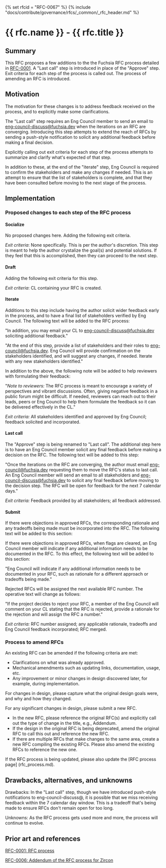 {% set rfcid = "RFC-0067" %}
{% include "docs/contribute/governance/rfcs/_common/_rfc_header.md" %}
# {{ rfc.name }} - {{ rfc.title }}
<!-- *** DO NOT EDIT ABOVE THIS LINE -->

## Summary

This RFC proposes a few additions to the the Fuchsia RFC process detailed in
[RFC-0001](0001_rfc_process.md). A "Last call" step is introduced in place of
the "Approve" step. Exit criteria for each step of the process is called out.
The process of amending an RFC is introduced.


## Motivation

The motivation for these changes is to address feedback received on the process,
and to explicitly make some clarifications.

The "Last call" step requires an Eng Council member to send an email to
eng-council-discuss@fuchsia.dev when the iterations on an RFC are converging.
Introducing this step attempts to extend the reach of RFCs by sending a push-style
notification to solicit any additional feedback before making a final decision.

Explicitly calling out exit criteria for each step of the process attempts to
summarize and clarify what's expected of that step.

In addition to these, at the end of the "iterate" step, Eng Council is required
to confirm the stakeholders and make any changes if needed. This is an attempt
to ensure that the list of stakeholders is complete, and that they have been
consulted before moving to the next stage of the process.


## Implementation

### Proposed changes to each step of the RFC process

#### Socialize

No proposed changes here. Adding the following exit criteria.

*Exit criteria*: None specifically. This is per the author's discretion.
This step is meant to help the author crystalize the goal(s) and potential solutions.
If they feel that this is accomplished, then they can proceed to the next step.

#### Draft

Adding the following exit criteria for this step.

*Exit criteria*: CL containing your RFC is created.

#### Iterate

Additions to this step include having the author solicit wider feedback early in
the process, and to have a final list of stakeholders verified by Eng Council.
The following text will be added to the RFC process:

"In addition, you may email your CL to eng-council-discuss@fuchsia.dev
soliciting additional feedback."

"At the end of this step, provide a list of stakeholders and their roles to
eng-council@fuchsia.dev. Eng Council will provide confirmation on the stakeholders
identified, and will suggest any changes, if needed. Iterate with any new
stakeholders identified."

In addition to the above, the following note will be added to help reviewers
with formulating their feedback:

"*Note to reviewers:* The RFC process is meant to encourage a variety of
perspectives and vibrant discussions. Often, giving negative feedback in a public
forum might be difficult. If needed, reviewers can reach out to their leads,
peers or Eng Council to help them formulate the feedback so it can be delivered
effectively in the CL."

*Exit criteria:* All stakeholders identified and approved by Eng Council; feedback
solicited and incorporated.

#### Last call

The "Approve" step is being renamed to "Last call". The additional step here
is to have an Eng Council member solicit any final feedback before making a decision
on the RFC. The following text will be added to this step:

"Once the iterations on the RFC are converging, the author must email
eng-council@fuchsia.dev requesting them to move the RFC's status to last call.
An Eng Council member will send an email to all stakeholders and
eng-council-discuss@fuchsia.dev to solicit any final feedback before moving to
the decision step. The RFC will be open for feedback for the next 7 calendar days."

*Exit criteria:* Feedback provided by all stakeholders; all feedback addressed.

#### Submit

If there were objections in approved RFCs, the corresponding rationale and any
tradeoffs being made must be incorporated into the RFC. The following text will
be added to this section:

If there were objections in approved RFCs, when flags are cleared, an Eng Council
member will indicate if any additional information needs to be documented in the RFC.
To this effect, the following text will be added to this section:

"Eng Council will indicate if any additional information needs to be documented
in your RFC, such as rationale for a different approach or tradeoffs being made."

Rejected RFCs will be assigned the next available RFC number. The operative text
will change as follows:

"If the project decides to reject your RFC, a member of the Eng Council will
comment on your CL stating that the RFC is rejected, provide a rationale
for the rejection and will assign the RFC a number."

*Exit criteria:* RFC number assigned; any applicable rationale, tradeoffs and
Eng Council feedback incorporated; RFC merged.


### Process to amend RFCs

An existing RFC can be amended if the following criteria are met:

 * Clarifications on what was already approved.
 * Mechanical amendments such as updating links, documentation, usage, etc.
 * Any improvement or minor changes in design discovered later, for example,
 during implementation.

For changes in design, please capture what the original design goals were, and why
and how they changed.

For any significant changes in design, please submit a new RFC.

 * In the new RFC, please reference the original RFC(s) and explicitly call out the
 type of change in the title, e.g., Addendum.
 * If the design in the original RFC is being deprecated, amend the original RFC
  to call this out and reference the new RFC.
 * If there are multiple RFCs that make changes to the same area, create a new RFC
 compiling the existing RFCs. Please also amend the existing RFCs to reference the new one.

If the RFC process is being updated, please also update the [RFC process page]
(rfc_process.md).

## Drawbacks, alternatives, and unknowns

Drawbacks: In the "Last call" step, though we have introduced push-style notifications
to eng-council-discuss@, it is possible that we miss receiving feedback within the 7
calendar day window. This is a tradeoff that's being made to ensure RFCs don't
remain open for too long.

Unknowns: As the RFC process gets used more and more, the process will continue to evolve.

## Prior art and references

[RFC-0001: RFC process](0001_rfc_process.md)

[RFC-0006: Addendum of the RFC process for Zircon](0006_addendum_to_rfc_process_for_zircon.md)

